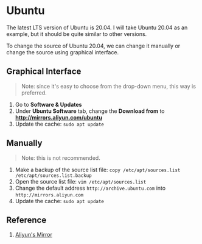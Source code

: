 # Ubuntu

The latest LTS version of Ubuntu is 20.04. I will take Ubuntu 20.04 as an example, but it should be quite similar to other versions.

To change the source of Ubuntu 20.04, we can change it manually or change the source using graphical interface.

## Graphical Interface

> Note: since it's easy to choose from the drop-down menu, this way is preferred.

1. Go to **Software & Updates**
2. Under **Ubuntu Software** tab, change the **Download from** to **http://mirrors.aliyun.com/ubuntu**
3. Update the cache: `sudo apt update`

## Manually

> Note: this is not recommended.

1. Make a backup of the source list file: `copy /etc/apt/sources.list /etc/apt/sources.list.backup`
2. Open the source list file: `vim /etc/apt/sources.list`
3. Change the default address `http://archive.ubuntu.com` into `http://mirrors.aliyun.com`
4. Update the cache: `sudo apt update`

## Reference

1. [Aliyun's Mirror](https://developer.aliyun.com/mirror/ubuntu?spm=a2c6h.13651102.0.0.3e221b117iQ1ae)